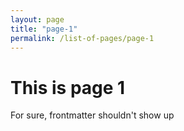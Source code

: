 ```yaml
---
layout: page
title: "page-1"
permalink: /list-of-pages/page-1
---
```


# This is page 1

For sure, frontmatter shouldn't show up
